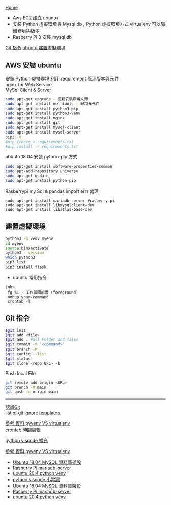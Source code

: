 [Home](README.md)

- Aws EC2 建立 ubuntu  
- 安裝 Python 虛擬環境與 Mysql db , Python 虛擬環境方式 virtualenv 可以隔離環境與版本
- Rasberry Pi 3 安裝 mysql db<p>

[Git 指令](#git)
[ubuntu 建置虛擬環境](#ubuntu)

<h2> AWS  安裝 ubuntu</h2>

安裝 Python 虛擬環境 利用 requirement 管理版本與元件<br>nginx for Web Service<br>MySql Cilent & Server<br>
``` bash
sudo apt-get upgrade - 更新安裝環境來源
sudo apt-get install net-tools - 網路元元件
sudo apt-get install python3-pip 
sudo apt-get install python3-venv 
sudo apt-get install nginx
sudo apt-get install git 
sudo apt-get install mysql-client
sudo apt-get install mysql-server
pip3 -V
#pip freeze > requirements.txt
#pip install -r requirements.txt
```
ubuntu 18.04 安裝  python-pip 方式

```bash
sudo apt-get install software-properties-common
sudo apt-add-repository universe
sudo apt-get update
sudo apt-get install python-pip
```

Rasberrypi my Sql & pandas import errr 處理

```bashl
sudo apt-get install mariadb-server #rasberry pi
sudo apt-get install libmysqlclient-dev
sudo apt-get install libatlas-base-dev
```

<h2 id="ubuntu">建置虛擬環境</h2>

``` bash
python3 -m venv myenv
cd myenv
source bin/activate
python3 --version
which python3
pip3 list
pip3 install flask
```

+ ubuntu 常用指令
<pre><code>jobs
 fg %1 - 工作帶回前景 (foreground)
 nohup your-command 
 crontab -l 
</code></pre>

<h2 id="git">Git 指令</h2>

``` bash
$git init
$git add <file>
$git add . #all Folder and files
$git commit -m '<command>'
$git branch -M 
$git config --list
$git status
$git clone <repo URL> -b
```
Push local File

``` bash
git remote add origin <URL>
git branch -M main
git push -u origin main
```

------

[認識Git](https://www.maxlist.xyz/2018/11/02/git_tutorial/)<br>[list of git ignore templates](https://github.com/github/gitignore)<br>

[參考 資料 pyvenv VS virtualenv ](https://codertw.com/%E7%A8%8B%E5%BC%8F%E8%AA%9E%E8%A8%80/471323/)<br>
  [crontab 時間編輯](https://crontab.guru/#30_8_*_*_1)  


  [python viscode 擴充](https://www.maxlist.xyz/2019/07/13/vscode-tip/)

  [參考 資料 pyvenv VS virtualenv ](https://codertw.com/%E7%A8%8B%E5%BC%8F%E8%AA%9E%E8%A8%80/471323/)<br>

+ [Ubuntu 18.04 MySQL 資料庫架設](https://richiechao95.medium.com/ubuntu-18-04-mysql-%E8%B3%87%E6%96%99%E5%BA%AB%E6%9E%B6%E8%A8%AD%E6%95%99%E5%AD%B8-c7139819576f)<br>
+ [Rasberry Pi mariadb-server](https://atceiling.blogspot.com/2020/03/raspberry-pi-61mysqlmariadb.html)<br>
+ [ubuntu 20.4 python venv](https://stackoverflow.com/questions/62125925/how-to-install-python-package-installer-pip-on-ubuntu-20-04-linux)<br>
+ [python viscode 小常識](https://www.maxlist.xyz/2019/07/13/vscode-tip/)
+ [Ubuntu 18.04 MySQL 資料庫架設](https://richiechao95.medium.com/ubuntu-18-04-mysql-%E8%B3%87%E6%96%99%E5%BA%AB%E6%9E%B6%E8%A8%AD%E6%95%99%E5%AD%B8-c7139819576f)<br>
+ [Rasberry Pi mariadb-server](https://atceiling.blogspot.com/2020/03/raspberry-pi-61mysqlmariadb.html)<br>
+ [ubuntu 20.4 python venv](https://stackoverflow.com/questions/62125925/how-to-install-python-package-installer-pip-on-ubuntu-20-04-linux)<br>
